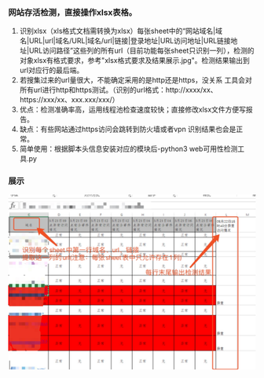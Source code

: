 
### 网站存活检测，直接操作xlsx表格。
1. 识别xlsx（xls格式文档需转换为xlsx）每张sheet中的“网站域名|域名|URL|url|域名/URL|域名/url|链接|登录地址|URL访问地址|URL链接地址|URL访问路径”这些列的所有url（目前功能每张sheet只识别一列），检测的对象xlsx有格式要求，参考"xlsx格式要求及结果展示.jpg"。检测结果输出到url对应行的最后端。
2. 若搜集过来的url量很大，不能确定采用的是http还是https，没关系 工具会对所有url进行http和https测试。（识别的url格式：http://xxxx/xx、https://xxx/xx、xxx.xxx/xxx/）
3. 优点：检测准确率高，运用线程池检查速度较快；直接修改xlsx文件方便写报告。
4. 缺点：有些网站通过https访问会跳转到防火墙或者vpn 识别结果也会是正常。
5. 简单使用：根据脚本头信息安装对应的模块后-python3 web可用性检测工具.py

### 展示
<div align=center>
<img src="https://github.com/arno567/WebURLscan_link_OK/blob/master/%E7%BB%93%E6%9E%9C%E5%AE%9E%E4%BE%8B.png" />
</div>
